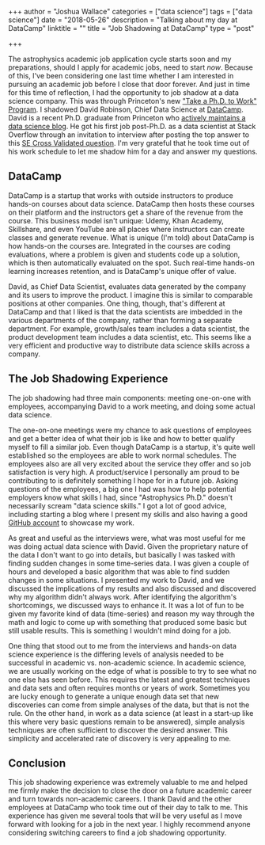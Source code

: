 +++
author = "Joshua Wallace"
categories = ["data science"]
tags = ["data science"]
date = "2018-05-26"
description = "Talking about my day at DataCamp"
linktitle = ""
title = "Job Shadowing at DataCamp"
type = "post"

+++

The astrophysics academic job application cycle starts soon and my preparations, should I apply for academic jobs, need to start *now*. Because of this, I've been considering one last time whether I am interested in pursuing an academic job before I close that door forever. And just in time for this time of reflection, I had the opportunity to job shadow at a data science company.  This was through Princeton's new ["Take a Ph.D. to Work" Program](https://careerservices.princeton.edu/graduate-students/programs-workshops/take-phd-work). I shadowed David Robinson, Chief Data Science at [DataCamp](https://www.datacamp.com/home).  David is a recent Ph.D. graduate from Princeton who [actively maintains a data science blog](http://varianceexplained.org).  He got his first job post-Ph.D. as a data scientist at Stack Overflow through an invitation to interview after posting the top answer to this [SE Cross Validated question](https://stats.stackexchange.com/questions/47771/what-is-the-intuition-behind-beta-distribution).  I'm very grateful that he took time out of his work schedule to let me shadow him for a day and answer my questions.

## DataCamp

DataCamp is a startup that works with outside instructors to produce hands-on courses about data science.  DataCamp then hosts these courses on their platform and the instructors get a share of the revenue from the course. This business model isn't unique: Udemy, Khan Academy, Skillshare, and even YouTube are all places where instructors can create classes and generate revenue.  What is unique (I'm told) about DataCamp is how hands-on the courses are.  Integrated in the courses are coding evaluations, where a problem is given and students code up a solution, which is then automatically evaluated on the spot.  Such real-time hands-on learning increases retention, and is DataCamp's unique offer of value.

David, as Chief Data Scientist, evaluates data generated by the company and its users to improve the product.  I imagine this is similar to comparable positions at other companies.  One thing, though, that's different at DataCamp and that I liked is that the data scientists are imbedded in the various departments of the company, rather than forming a separate department.  For example, growth/sales team includes a data scientist, the product development team includes  a data scientist, etc.  This seems like a very efficient and productive way to distribute data science skills across a company.

## The Job Shadowing Experience

The job shadowing had three main components: meeting one-on-one with employees, accompanying David to a work meeting, and doing some actual data science.

The one-on-one meetings were my chance to ask questions of employees and get a better idea of what their job is like and how to better qualify myself to fill a similar job. Even though DataCamp is a startup, it's quite well established so the employees are able to work normal schedules.  The employees also are all very excited about the service they offer and so job satisfaction is very high.  A product/service I personally am proud to be contributing to is definitely something I hope for in a future job.  Asking questions of the employees, a big one I had was how to help potential employers know what skills I had, since "Astrophysics Ph.D." doesn't necessarily scream "data science skills."  I got a lot of good advice, including starting a blog where I present my skills and also having a good [GitHub account](https://github.com/joshuawallace) to showcase my work.

As great and useful as the interviews were, what was most useful for me was doing actual data science with David.  Given the proprietary nature of the data I don't want to go into details, but basically I was tasked with finding sudden changes in some time-series data.  I was given a couple of hours and developed a basic algorithm that was able to find sudden changes in some situations.  I presented my work to David, and we discussed the implications of my results and also discussed and discovered why my algorithm didn't always work.  After identifying the algorithm's shortcomings, we discussed ways to enhance it.  It was a lot of fun to be given my favorite kind of data (time-series) and reason my way through the math and logic to come up with something that produced some basic but still usable results.  This is something I wouldn't mind doing for a job.

One thing that stood out to me from the interviews and hands-on data science experience is the differing levels of analysis needed to be successful in academic vs. non-academic science.  In academic science, we are usually working on the edge of what is possible to try to see what no one else has seen before.  This requires the latest and greatest techniques and data sets and often requires months or years of work.  Sometimes you are lucky enough to generate a unique enough data set that new discoveries can come from simple analyses of the data, but that is not the rule.  On the other hand, in work as a data science (at least in a start-up like this where very basic questions remain to be answered), simple analysis techniques are often sufficient to discover the desired answer. This simplicity and accelerated rate of discovery is very appealing to me.

## Conclusion

This job shadowing experience was extremely valuable to me and helped me firmly make the decision to close the door on a future academic career and turn towards non-academic careers.  I thank David and the other employees at DataCamp who took time out of their day to talk to me.  This experience has given me several tools that will be very useful as I move forward with looking for a job in the next year.  I highly recommend anyone considering switching careers to find a job shadowing opportunity.
